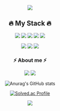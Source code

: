 



<p align="center">
  <img src="https://capsule-render.vercel.app/api?type=wave&color=3DDC84&height=300&section=header&text=KANG MIN&fontSize=70" />
</p>
<h2 align="center">🔥 My Stack 🔥</h2>

<p align="center" float="left">
<img src="https://img.shields.io/badge/react-40AEF0?style=for-the-badge&logo=React&logoColor=white">
<img src="https://img.shields.io/badge/html5-E34F26?style=for-the-badge&logo=html5&logoColor=white">
<img src="https://img.shields.io/badge/CSS-1572B6?style=for-the-badge&logo=CSS3&logoColor=white">
<img src="https://img.shields.io/badge/JavaScript-F7DF1E?style=for-the-badge&logo=JavaScript&logoColor=black">
<img src="https://img.shields.io/badge/python-3670A0?style=for-the-badge&logo=python&logoColor=FF9E0F">
<div align = center>
  <img src="https://img.shields.io/badge/redux-764ABC?style=for-the-badge&logo=redux&logoColor=white">
  <img src="https://img.shields.io/badge/figma-F24E1E?style=for-the-badge&logo=redux&logoColor=white">
  <img src="https://img.shields.io/badge/styledcomponents-DB7093?style=for-the-badge&logo=redux&logoColor=white">
</div>
</p>
<h3 align="center">⚡️ About me ⚡️ </h3>
<p align="center" float="left">
<a href=https://groloper.tistory.com/><img src="https://img.shields.io/badge/Tistory-FFB80B?style=flat-square&logo=Tistory&logoColor=white&link=https://www.instagram.com/ryu_ri_m/?hl=ko"/></a>
<a href="mailto:moomin97@gmail.com"><img src="https://img.shields.io/badge/gmail-EA4335?style=flat-square&logo=gmail&logoColor=white&link=https://www.instagram.com/ryu_ri_m/?hl=ko"/></a>
</p>
<div align="center">

![Anurag's GitHub stats](https://github-readme-stats.vercel.app/api?username=moomin97&show_icons=true&theme=gruvbox_light)
</div>
<div align = center>
  
[![Solved.ac Profile](http://mazassumnida.wtf/api/v2/generate_badge?boj=tong716)](https://solved.ac/tong716/)

</div>
<div align="center">

<a align="center" href="https://hits.seeyoufarm.com"><img src="https://hits.seeyoufarm.com/api/count/incr/badge.svg?url=https%3A%2F%2Fgithub.com%2Fmoomin97&count_bg=%23FBCEB1&title_bg=%23FFC0B1&icon=wechat.svg&icon_color=%23FFFFFF&title=hits&edge_flat=false"/></a>

</div>

